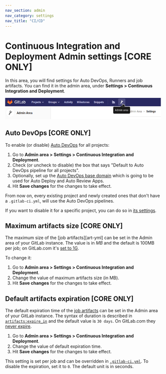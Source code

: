 ```yaml
---
nav_section: admin
nav_category: settings
nav_title: "CI/CD"
---
```


# Continuous Integration and Deployment Admin settings **[CORE ONLY]**

In this area, you will find settings for Auto DevOps, Runners and job artifacts.
You can find it in the admin area, under **Settings > Continuous Integration and Deployment**.

![Admin area settings button](../img/admin_area_settings_button.png)

## Auto DevOps **[CORE ONLY]**

To enable (or disable) [Auto DevOps](../../../topics/autodevops/index.md)
for all projects:

1. Go to **Admin area > Settings > Continuous Integration and Deployment**.
1. Check (or uncheck to disable) the box that says "Default to Auto DevOps pipeline for all projects".
1. Optionally, set up the [Auto DevOps base domain](../../../topics/autodevops/index.md#auto-devops-base-domain)
   which is going to be used for Auto Deploy and Auto Review Apps.
1. Hit **Save changes** for the changes to take effect.

From now on, every existing project and newly created ones that don't have a
`.gitlab-ci.yml`, will use the Auto DevOps pipelines.

If you want to disable it for a specific project, you can do so in
[its settings](../../../topics/autodevops/index.md#enabling-auto-devops).

## Maximum artifacts size **[CORE ONLY]**

The maximum size of the [job artifacts][art-yml] can be set in the Admin area
of your GitLab instance. The value is in *MB* and the default is 100MB per job;
on GitLab.com it's [set to 1G](../../gitlab_com/index.md#gitlab-ci-cd).

To change it:

1. Go to **Admin area > Settings > Continuous Integration and Deployment**.
1. Change the value of maximum artifacts size (in MB).
1. Hit **Save changes** for the changes to take effect.

## Default artifacts expiration **[CORE ONLY]**

The default expiration time of the [job artifacts](../../../administration/job_artifacts.md)
can be set in the Admin area of your GitLab instance. The syntax of duration is
described in [`artifacts:expire_in`](../../../ci/yaml/README.md#artifacts-expire_in)
and the default value is `30 days`. On GitLab.com they
[never expire](../../gitlab_com/index.md#gitlab-ci-cd).

1. Go to **Admin area > Settings > Continuous Integration and Deployment**.
1. Change the value of default expiration time.
1. Hit **Save changes** for the changes to take effect.

This setting is set per job and can be overridden in
[`.gitlab-ci.yml`](../../../ci/yaml/README.md#artifacts-expire_in).
To disable the expiration, set it to `0`. The default unit is in seconds.
